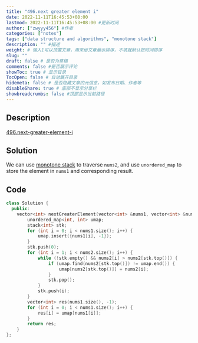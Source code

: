 ```yaml
---
title: "496.next greater element i"
date: 2022-11-11T16:45:53+08:00
lastmod: 2022-11-11T16:45:53+08:00 #更新时间
author: ["zwyyy456"] #作者
categories: ["notes"]
tags: ["data structure and algorithms", "monotone stack"]
description: "" #描述
weight: # 输入1可以顶置文章，用来给文章展示排序，不填就默认按时间排序
slug: ""
draft: false # 是否为草稿
comments: false #是否展示评论
showToc: true # 显示目录
TocOpen: false # 自动展开目录
hidemeta: false # 是否隐藏文章的元信息，如发布日期、作者等
disableShare: true # 底部不显示分享栏
showbreadcrumbs: false #顶部显示当前路径
---
```

## Description
[496.next-greater-element-i](https://leetcode.com/problems/next-greater-element-i/)

## Solution
We can use [monotone stack](https://zwyyy456.vercel.app/posts/tech/monotone-stack/) to traverse `nums2`, and use `unordered_map` to store the element in `nums1` and corresponding result.

## Code
```cpp
class Solution {
  public:
    vector<int> nextGreaterElement(vector<int> &nums1, vector<int> &nums2) {
        unordered_map<int, int> umap;
        stack<int> stk;
        for (int i = 0; i < nums1.size(); i++) {
            umap.insert({nums1[i], -1});
        }
        stk.push(0);
        for (int i = 1; i < nums2.size(); i++) {
            while (!stk.empty() && nums2[i] > nums2[stk.top()]) {
                if (umap.find(nums2[stk.top()]) != umap.end()) {
                    umap[nums2[stk.top()]] = nums2[i];
                }
                stk.pop();
            }
            stk.push(i);
        }
        vector<int> res(nums1.size(), -1);
        for (int i = 0; i < nums1.size(); i++) {
            res[i] = umap[nums1[i]];
        }
        return res;
    }
};
```


